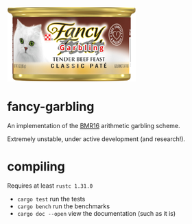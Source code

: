 ![fancy garbling logo](logo.png)

# fancy-garbling
An implementation of the [BMR16](https://eprint.iacr.org/2016/969) arithmetic garbling scheme.

Extremely unstable, under active development (and research!).

# compiling
Requires at least `rustc 1.31.0` 

* `cargo test` run the tests
* `cargo bench` run the benchmarks
* `cargo doc --open` view the documentation (such as it is)
